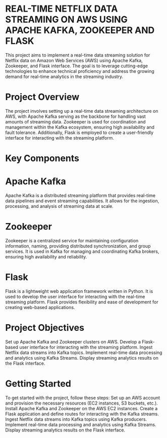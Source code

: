 # REAL-TIME NETFLIX DATA STREAMING ON AWS USING APACHE KAFKA, ZOOKEEPER  AND FLASK
This project aims to implement a real-time data streaming solution for Netflix data on Amazon Web Services (AWS) using Apache Kafka, Zookeeper, and Flask interface. The goal is to leverage cutting-edge technologies to enhance technical proficiency and address the growing demand for real-time analytics in the streaming industry.

# Project Overview
The project involves setting up a real-time data streaming architecture on AWS, with Apache Kafka serving as the backbone for handling vast amounts of streaming data. Zookeeper is used for coordination and management within the Kafka ecosystem, ensuring high availability and fault tolerance. Additionally, Flask is employed to create a user-friendly interface for interacting with the streaming platform.

# Key Components
# Apache Kafka
Apache Kafka is a distributed streaming platform that provides real-time data pipelines and event streaming capabilities. It allows for the ingestion, processing, and analysis of streaming data at scale.

# Zookeeper
Zookeeper is a centralized service for maintaining configuration information, naming, providing distributed synchronization, and group services. It is used in Kafka for managing and coordinating Kafka brokers, ensuring high availability and reliability.

# Flask
Flask is a lightweight web application framework written in Python. It is used to develop the user interface for interacting with the real-time streaming platform. Flask provides flexibility and ease of development for creating web-based applications.

# Project Objectives
Set up Apache Kafka and Zookeeper clusters on AWS.
Develop a Flask-based user interface for interacting with the streaming platform.
Ingest Netflix data streams into Kafka topics.
Implement real-time data processing and analytics using Kafka Streams.
Display streaming analytics results on the Flask interface.

# Getting Started
To get started with the project, follow these steps:
Set up an AWS account and provision the necessary resources (EC2 instances, S3 buckets, etc.).
Install Apache Kafka and Zookeeper on the AWS EC2 instances.
Create a Flask application and define routes for interacting with the Kafka streams.
Ingest Netflix data streams into Kafka topics using Kafka producers.
Implement real-time data processing and analytics using Kafka Streams.
Display streaming analytics results on the Flask interface.
